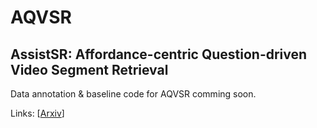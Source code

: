 # AQVSR
## AssistSR: Affordance-centric Question-driven Video Segment Retrieval

Data annotation & baseline code for AQVSR comming soon.

Links: [[Arxiv](http://arxiv.org/abs/2111.15050)]
